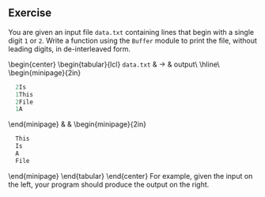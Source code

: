   
## Exercise
  You are given an input file `data.txt` containing
  lines that begin with a single digit `1`
  or `2`.  Write a function using
  the `Buffer` module to print the file, without
  leading digits, in de-interleaved form.
  
  \begin{center}
  \begin{tabular}{lcl}
  `data.txt` & $\longrightarrow$ & output\\
  \hline\\
  \begin{minipage}{2in}
```ocaml
  2Is
  1This
  2File
  1A
```
  \end{minipage}
  &
  &
  \begin{minipage}{2in}
```ocaml
  This
  Is
  A
  File
```
  \end{minipage}
  \end{tabular}
  \end{center}
  For example, given the input on the left, your program should produce
  the output on the right.
  
